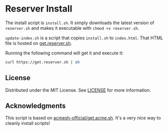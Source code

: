 # Reserver Install

The install script is `install.sh`. It simply downloads the latest version of
`reserver.sh` and makes it executable with `chmod +x reserver.sh`.

`update-index.sh` is a script that copies `install.sh` to `index.html`. That HTML
file is hosted on [get.reserver.sh](https://get.reserver.sh).

Running the following command will get it and execute it:

```sh
curl https://get.reserver.sh | sh
```

## License

Distributed under the MIT License. See [LICENSE](https://github.com/ceiphr/get.reserver.sh/blob/main/LICENSE) for more information.

## Acknowledgments

This script is based on [acmesh-official/get.acme.sh](https://github.com/acmesh-official/get.acme.sh). It's a very nice way to cleanly install scripts!
